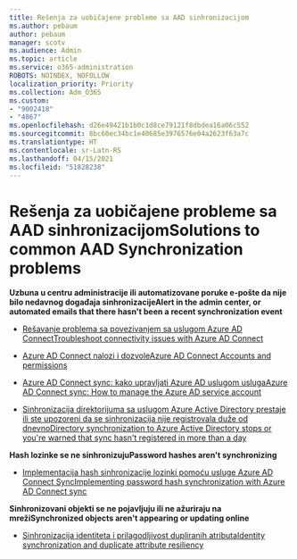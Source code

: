 ```yaml
---
title: Rešenja za uobičajene probleme sa AAD sinhronizacijom
ms.author: pebaum
author: pebaum
manager: scotv
ms.audience: Admin
ms.topic: article
ms.service: o365-administration
ROBOTS: NOINDEX, NOFOLLOW
localization_priority: Priority
ms.collection: Adm_O365
ms.custom:
- "9002418"
- "4867"
ms.openlocfilehash: d26e49421b1b0c1d8ce79121f8dbdea16a06c552
ms.sourcegitcommit: 8bc60ec34bc1e40685e3976576e04a2623f63a7c
ms.translationtype: HT
ms.contentlocale: sr-Latn-RS
ms.lasthandoff: 04/15/2021
ms.locfileid: "51828238"
---
```

# <a name="solutions-to-common-aad-synchronization-problems"></a><span data-ttu-id="1191e-102">Rešenja za uobičajene probleme sa AAD sinhronizacijom</span><span class="sxs-lookup"><span data-stu-id="1191e-102">Solutions to common AAD Synchronization problems</span></span>

<span data-ttu-id="1191e-103">**Uzbuna u centru administracije ili automatizovane poruke e-pošte da nije bilo nedavnog događaja sinhronizacije**</span><span class="sxs-lookup"><span data-stu-id="1191e-103">**Alert in the admin center, or automated emails that there hasn't been a recent synchronization event**</span></span>

- [<span data-ttu-id="1191e-104">Rešavanje problema sa povezivanjem sa uslugom Azure AD Connect</span><span class="sxs-lookup"><span data-stu-id="1191e-104">Troubleshoot connectivity issues with Azure AD Connect</span></span>](https://docs.microsoft.com/azure/active-directory/hybrid/tshoot-connect-connectivity)

- [<span data-ttu-id="1191e-105">Azure AD Connect nalozi i dozvole</span><span class="sxs-lookup"><span data-stu-id="1191e-105">Azure AD Connect Accounts and permissions</span></span>](https://go.microsoft.com/fwlink/p/?LinkId=820598)

- [<span data-ttu-id="1191e-106">Azure AD Connect sync: kako upravljati Azure AD uslugom usluga</span><span class="sxs-lookup"><span data-stu-id="1191e-106">Azure AD Connect sync: How to manage the Azure AD service account</span></span>](https://docs.microsoft.com/azure/active-directory/hybrid/how-to-connect-azureadaccount)

- [<span data-ttu-id="1191e-107">Sinhronizacija direktorijuma sa uslugom Azure Active Directory prestaje ili ste upozoreni da se sinhronizacija nije registrovala duže od dnevno</span><span class="sxs-lookup"><span data-stu-id="1191e-107">Directory synchronization to Azure Active Directory stops or you're warned that sync hasn't registered in more than a day</span></span>](https://support.microsoft.com/help/2882421/directory-synchronization-to-azure-active-directory-stops-or-you-re-warned-that-sync-hasn-t-registered-in-more-than-a-day)
 
<span data-ttu-id="1191e-108">**Hash lozinke se ne sinhronizuju**</span><span class="sxs-lookup"><span data-stu-id="1191e-108">**Password hashes aren't synchronizing**</span></span>

- [<span data-ttu-id="1191e-109">Implementacija hash sinhronizacije lozinki pomoću usluge Azure AD Connect Sync</span><span class="sxs-lookup"><span data-stu-id="1191e-109">Implementing password hash synchronization with Azure AD Connect sync</span></span>](https://docs.microsoft.com/azure/active-directory/hybrid/how-to-connect-password-hash-synchronization)

<span data-ttu-id="1191e-110">**Sinhronizovani objekti se ne pojavljuju ili ne ažuriraju na mreži**</span><span class="sxs-lookup"><span data-stu-id="1191e-110">**Synchronized objects aren't appearing or updating online**</span></span>

- [<span data-ttu-id="1191e-111">Sinhronizacija identiteta i prilagodljivost dupliranih atributa</span><span class="sxs-lookup"><span data-stu-id="1191e-111">Identity synchronization and duplicate attribute resiliency</span></span>](https://docs.microsoft.com/azure/active-directory/hybrid/how-to-connect-syncservice-duplicate-attribute-resiliency)
